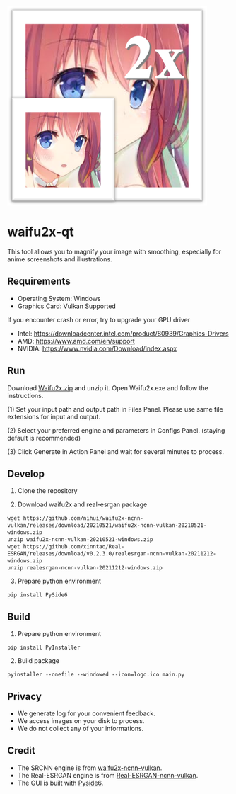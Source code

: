 ![logo](./logo.png)

# waifu2x-qt

This tool allows you to magnify your image with smoothing, especially for anime screenshots and illustrations.

## Requirements

* Operating System: Windows
* Graphics Card: Vulkan Supported

If you encounter crash or error, try to upgrade your GPU driver

* Intel: https://downloadcenter.intel.com/product/80939/Graphics-Drivers
* AMD: https://www.amd.com/en/support
* NVIDIA: https://www.nvidia.com/Download/index.aspx

## Run

Download [Waifu2x.zip](https://github.com/ryanhe312/waifu2x-qt/releases/download/1.0.0/Waifu2x.zip) and unzip it. Open Waifu2x.exe and follow the instructions.

(1) Set your input path and output path in Files Panel. Please use same file extensions for input and output.

(2) Select your preferred engine and parameters in Configs Panel. (staying default is recommended)

(3) Click Generate in Action Panel and wait for several minutes to process. 

## Develop

1. Clone the repository

2. Download waifu2x and real-esrgan package
```
wget https://github.com/nihui/waifu2x-ncnn-vulkan/releases/download/20210521/waifu2x-ncnn-vulkan-20210521-windows.zip
unzip waifu2x-ncnn-vulkan-20210521-windows.zip
wget https://github.com/xinntao/Real-ESRGAN/releases/download/v0.2.3.0/realesrgan-ncnn-vulkan-20211212-windows.zip
unzip realesrgan-ncnn-vulkan-20211212-windows.zip
```

3. Prepare python environment
```
pip install PySide6
```

## Build

1. Prepare python environment
```
pip install PyInstaller
```

2. Build package
```
pyinstaller --onefile --windowed --icon=logo.ico main.py
```

## Privacy

* We generate log for your convenient feedback. 
* We access images on your disk to process. 
* We do not collect any of your informations.

## Credit

* The SRCNN engine is from [waifu2x-ncnn-vulkan](https://github.com/nihui/waifu2x-ncnn-vulkan).
* The Real-ESRGAN engine is from [Real-ESRGAN-ncnn-vulkan](https://github.com/xinntao/Real-ESRGAN-ncnn-vulkan).
* The GUI is built with [Pyside6](https://doc.qt.io/qtforpython/).
